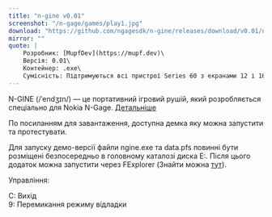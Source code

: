 ```yaml
---
title: "n-gine v0.01"
screenshot: "/n-gage/games/play1.jpg"
download: "https://github.com/ngagesdk/n-gine/releases/download/v0.01/ngine-0.01.zip"
mirror: ""
quote: |
    Розробник: [MupfDev](https://mupf.dev)\
    Версія: 0.01\
    Контейнер: .exe\
    Сумісність: Підтримуються всі пристрої Series 60 з екранами 12 і 16 біт.
---
```


N-GINE (/ˈendʒɪn/) — це портативний ігровий рушій, який розробляється спеціально для Nokia N-Gage.
[Детальніше](https://github.com/ngagesdk/n-gine)

По посиланням для завантаження, доступна демка яку можна запустити та протестувати.

Для запуску демо-версії файли ngine.exe та data.pfs повинні бути розміщені безпосередньо в головному каталозі диска E:. Після цього додаток можна запустити через FExplorer (Знайти можна [тут](https://n-gage.site/programs/)).

Управління:

C: Вихід\
9: Перемикання режиму відладки